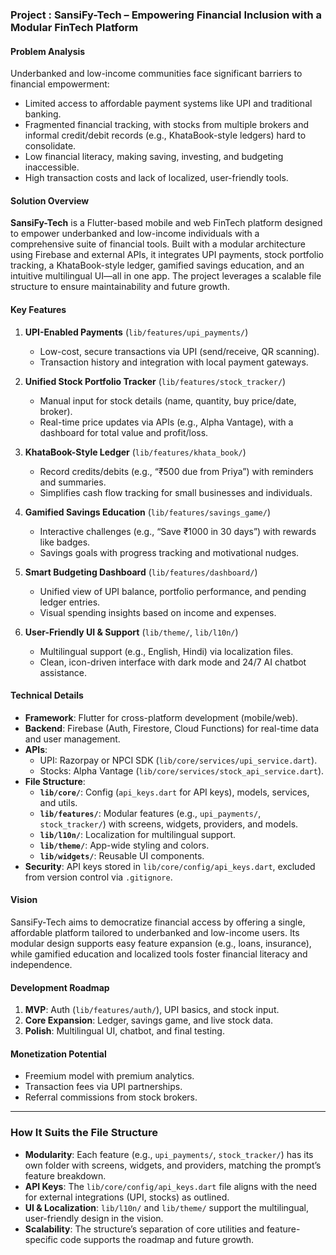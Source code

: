 ### **Project : SansiFy-Tech – Empowering Financial Inclusion with a Modular FinTech Platform**

#### **Problem Analysis**
Underbanked and low-income communities face significant barriers to financial empowerment:  
- Limited access to affordable payment systems like UPI and traditional banking.  
- Fragmented financial tracking, with stocks from multiple brokers and informal credit/debit records (e.g., KhataBook-style ledgers) hard to consolidate.  
- Low financial literacy, making saving, investing, and budgeting inaccessible.  
- High transaction costs and lack of localized, user-friendly tools.  

#### **Solution Overview**
**SansiFy-Tech** is a Flutter-based mobile and web FinTech platform designed to empower underbanked and low-income individuals with a comprehensive suite of financial tools. Built with a modular architecture using Firebase and external APIs, it integrates UPI payments, stock portfolio tracking, a KhataBook-style ledger, gamified savings education, and an intuitive multilingual UI—all in one app. The project leverages a scalable file structure to ensure maintainability and future growth.

#### **Key Features**
1. **UPI-Enabled Payments** (`lib/features/upi_payments/`)  
   - Low-cost, secure transactions via UPI (send/receive, QR scanning).  
   - Transaction history and integration with local payment gateways.  

2. **Unified Stock Portfolio Tracker** (`lib/features/stock_tracker/`)  
   - Manual input for stock details (name, quantity, buy price/date, broker).  
   - Real-time price updates via APIs (e.g., Alpha Vantage), with a dashboard for total value and profit/loss.  

3. **KhataBook-Style Ledger** (`lib/features/khata_book/`)  
   - Record credits/debits (e.g., “₹500 due from Priya”) with reminders and summaries.  
   - Simplifies cash flow tracking for small businesses and individuals.  

4. **Gamified Savings Education** (`lib/features/savings_game/`)  
   - Interactive challenges (e.g., “Save ₹1000 in 30 days”) with rewards like badges.  
   - Savings goals with progress tracking and motivational nudges.  

5. **Smart Budgeting Dashboard** (`lib/features/dashboard/`)  
   - Unified view of UPI balance, portfolio performance, and pending ledger entries.  
   - Visual spending insights based on income and expenses.  

6. **User-Friendly UI & Support** (`lib/theme/`, `lib/l10n/`)  
   - Multilingual support (e.g., English, Hindi) via localization files.  
   - Clean, icon-driven interface with dark mode and 24/7 AI chatbot assistance.  

#### **Technical Details**
- **Framework**: Flutter for cross-platform development (mobile/web).  
- **Backend**: Firebase (Auth, Firestore, Cloud Functions) for real-time data and user management.  
- **APIs**:  
  - UPI: Razorpay or NPCI SDK (`lib/core/services/upi_service.dart`).  
  - Stocks: Alpha Vantage (`lib/core/services/stock_api_service.dart`).  
- **File Structure**:  
  - **`lib/core/`**: Config (`api_keys.dart` for API keys), models, services, and utils.  
  - **`lib/features/`**: Modular features (e.g., `upi_payments/`, `stock_tracker/`) with screens, widgets, providers, and models.  
  - **`lib/l10n/`**: Localization for multilingual support.  
  - **`lib/theme/`**: App-wide styling and colors.  
  - **`lib/widgets/`**: Reusable UI components.  
- **Security**: API keys stored in `lib/core/config/api_keys.dart`, excluded from version control via `.gitignore`.  

#### **Vision**
SansiFy-Tech aims to democratize financial access by offering a single, affordable platform tailored to underbanked and low-income users. Its modular design supports easy feature expansion (e.g., loans, insurance), while gamified education and localized tools foster financial literacy and independence.

#### **Development Roadmap**
1. **MVP**: Auth (`lib/features/auth/`), UPI basics, and stock input.  
2. **Core Expansion**: Ledger, savings game, and live stock data.  
3. **Polish**: Multilingual UI, chatbot, and final testing.  

#### **Monetization Potential**
- Freemium model with premium analytics.  
- Transaction fees via UPI partnerships.  
- Referral commissions from stock brokers.  

---

### **How It Suits the File Structure**
- **Modularity**: Each feature (e.g., `upi_payments/`, `stock_tracker/`) has its own folder with screens, widgets, and providers, matching the prompt’s feature breakdown.
- **API Keys**: The `lib/core/config/api_keys.dart` file aligns with the need for external integrations (UPI, stocks) as outlined.
- **UI & Localization**: `lib/l10n/` and `lib/theme/` support the multilingual, user-friendly design in the vision.
- **Scalability**: The structure’s separation of core utilities and feature-specific code supports the roadmap and future growth.
